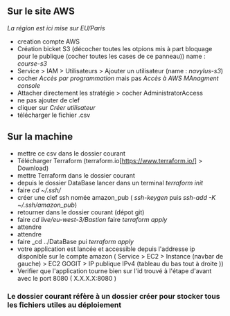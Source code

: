 ## Sur le site AWS

_La région est ici mise sur EU/Paris_

- creation compte AWS
- Création bicket S3 (décocher toutes les otpions mis à part bloquage pour le publique (cocher toutes les cases de ce panneau)) name : _course-s3_
- Service > IAM > Utilisateurs > Ajouter un utilisateur (name : _navylus-s3_)
- cocher _Accès par programmation_ mais pas _Accès à AWS MAnagment console_
- Attacher directement les stratégie > cocher AdministratorAccess
- ne pas ajouter de clef
- cliquer sur _Créer utilisateur_
- télécharger le fichier .csv

## Sur la machine

- mettre ce csv dans le dossier courant
- Télécharger Terraform (terraform.io[https://www.terraform.io/] > Download)
- mettre Terraform dans le dossier courant
- depuis le dossier DataBase lancer dans un terminal _terraform init_
- faire _cd ~/.ssh/_
- créer une clef ssh nomée amazon_pub ( _ssh-keygen_ puis _ssh-add -K ~/.ssh/amazon_pub_)
- retourner dans le dossier courant (dépot git)
- faire _cd live/eu-west-3/Bastion_ faire _terraform apply_
- attendre
- attendre
- faire _cd ../DataBase pui _terraform apply_
- votre application est lancée et accessible depuis l'addresse ip disponible sur le compte amazon ( Service > EC2 > Instance (navbar de gauche) > EC2 GOGIT > IP publique IPv4 (tableau du bas tout à droite ))
- Verifier que l'application tourne bien sur l'id trouvé à l'étape d'avant avec le port 8080 ( X.X.X.X:8080 )


### Le dossier courant réfère à un dossier créer pour stocker tous les fichiers utiles au déploiement
